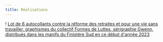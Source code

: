 ```yaml
---
title: Réalisations
---
```

! [Lot de 6 autocollants contre la réforme des retraites et pour une vie sans travailler, graphismes du collectif Formes de Luttes, sérigraphie Gwenn, distribués dans les manifs du Finistère Sud en ce début d'année 2023](https://raw.githubusercontent.com/AteliersTabernacle/test-website-repo-3796/main/images/Autocsx6.jpg)